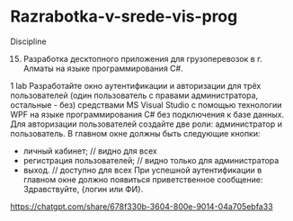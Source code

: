 # Razrabotka-v-srede-vis-prog
Discipline

15. Разработка десктопного приложения для грузоперевозок в г. Алматы на языке программирования C#.


1 lab
Разработайте окно аутентификации и авторизации для трёх пользователей (один пользователь с правами администратора, остальные - без) средствами MS Visual Studio с помощью технологии WPF на языке программирования C# без подключения к базе данных.
Для авторизации пользователей создайте две роли: администратор и пользователь. В главном окне должны быть следующие кнопки:
- личный кабинет; // видно для всех
- регистрация пользователей; // видно только для администратора
- выход. // доступно для всех
При успешной аутентификации в главном окне должно появиться приветственное сообщение: Здравствуйте, {логин или ФИ}.

https://chatgpt.com/share/678f330b-3604-800e-9014-04a705ebfa33
